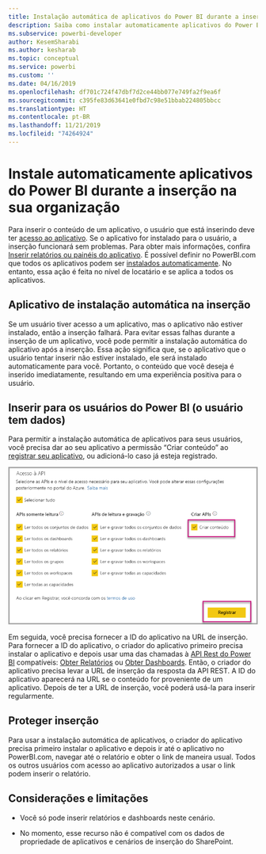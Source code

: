 ```yaml
---
title: Instalação automática de aplicativos do Power BI durante a inserção na sua organização
description: Saiba como instalar automaticamente aplicativos do Power BI durante a inserção na sua organização.
ms.subservice: powerbi-developer
author: KesemSharabi
ms.author: kesharab
ms.topic: conceptual
ms.service: powerbi
ms.custom: ''
ms.date: 04/16/2019
ms.openlocfilehash: df701c724f47dbf7d2ce44bb077e749fa2f9ea6f
ms.sourcegitcommit: c395fe83d63641e0fbd7c98e51bbab224805bbcc
ms.translationtype: HT
ms.contentlocale: pt-BR
ms.lasthandoff: 11/21/2019
ms.locfileid: "74264924"
---
```

# <a name="auto-install-power-bi-apps-when-embedding-for-your-organization"></a>Instale automaticamente aplicativos do Power BI durante a inserção na sua organização

Para inserir o conteúdo de um aplicativo, o usuário que está inserindo deve ter [acesso ao aplicativo](../service-create-distribute-apps.md). Se o aplicativo for instalado para o usuário, a inserção funcionará sem problemas. Para obter mais informações, confira [Inserir relatórios ou painéis do aplicativo](embed-from-apps.md). É possível definir no PowerBI.com que todos os aplicativos podem ser [instalados automaticamente](https://powerbi.microsoft.com/blog/automatically-install-apps/). No entanto, essa ação é feita no nível de locatário e se aplica a todos os aplicativos.

## <a name="auto-install-app-on-embedding"></a>Aplicativo de instalação automática na inserção

Se um usuário tiver acesso a um aplicativo, mas o aplicativo não estiver instalado, então a inserção falhará. Para evitar essas falhas durante a inserção de um aplicativo, você pode permitir a instalação automática do aplicativo após a inserção. Essa ação significa que, se o aplicativo que o usuário tentar inserir não estiver instalado, ele será instalado automaticamente para você. Portanto, o conteúdo que você deseja é inserido imediatamente, resultando em uma experiência positiva para o usuário.

## <a name="embed-for-power-bi-users-user-owns-data"></a>Inserir para os usuários do Power BI (o usuário tem dados)

Para permitir a instalação automática de aplicativos para seus usuários, você precisa dar ao seu aplicativo a permissão “Criar conteúdo” ao [registrar seu aplicativo](register-app.md#register-with-the-power-bi-application-registration-tool), ou adicioná-lo caso já esteja registrado.

![Registrar o aplicativo cria conteúdo](media/embed-auto-install-app/register-app-create-content.png)

Em seguida, você precisa fornecer a ID do aplicativo na URL de inserção. Para fornecer a ID do aplicativo, o criador do aplicativo primeiro precisa instalar o aplicativo e depois usar uma das chamadas à [API Rest do Power BI](https://docs.microsoft.com/rest/api/power-bi/) compatíveis: [Obter Relatórios](https://docs.microsoft.com/rest/api/power-bi/reports/getreports) ou [Obter Dashboards](https://docs.microsoft.com/rest/api/power-bi/dashboards/getdashboards). Então, o criador do aplicativo precisa levar a URL de inserção da resposta da API REST. A ID do aplicativo aparecerá na URL se o conteúdo for proveniente de um aplicativo.  Depois de ter a URL de inserção, você poderá usá-la para inserir regularmente.

## <a name="secure-embed"></a>Proteger inserção

Para usar a instalação automática de aplicativos, o criador do aplicativo precisa primeiro instalar o aplicativo e depois ir até o aplicativo no PowerBI.com, navegar até o relatório e obter o link de maneira usual. Todos os outros usuários com acesso ao aplicativo autorizados a usar o link podem inserir o relatório.

## <a name="considerations-and-limitations"></a>Considerações e limitações

* Você só pode inserir relatórios e dashboards neste cenário.

* No momento, esse recurso não é compatível com os dados de propriedade de aplicativos e cenários de inserção do SharePoint.